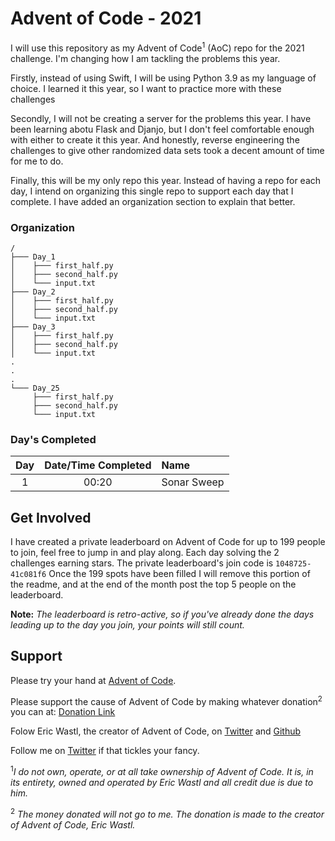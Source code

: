 # Advent of Code - 2021

I will use this repository as my Advent of Code<sup>1</sup> (AoC) repo for the 2021 challenge. I'm changing how I am tackling the problems this year.

Firstly, instead of using Swift, I will be using Python 3.9 as my language of choice. I learned it this year, so I want to practice more with these challenges

Secondly, I will not be creating a server for the problems this year. I have been learning abotu Flask and Djanjo, but I don't feel comfortable enough with either to create it this year. And honestly, reverse engineering the challenges to give other randomized data sets took a decent amount of time for me to do.

Finally, this will be my only repo this year. Instead of having a repo for each day, I intend on organizing this single repo to support each day that I complete. I have added an organization section to explain that better.

### Organization
```
/
├─── Day_1
│    ├─── first_half.py
│    ├─── second_half.py
│    └─── input.txt
├─── Day_2
│    ├─── first_half.py
│    ├─── second_half.py
│    └─── input.txt
├─── Day_3
│    ├─── first_half.py
│    ├─── second_half.py
│    └─── input.txt
.
.
.
└─── Day_25
     ├─── first_half.py
     ├─── second_half.py
     └─── input.txt
```
### Day's Completed

| Day  | Date/Time Completed | Name                  |
| :-:  | :-----------------: | :-------------------- |
| 1    | 00:20               | Sonar Sweep           |

## Get Involved

I have created a private leaderboard on Advent of Code for up to 199 people to join, feel free to jump in and play along. Each day solving the 2 challenges earning stars. The private leaderboard's join code is `1048725-41c081f6` Once the 199 spots have been filled I will remove this portion of the readme, and at the end of the month post the top 5 people on the leaderboard.

**Note:** _The leaderboard is retro-active, so if you've already done the days leading up to the day you join, your points will still count._

## Support

Please try your hand at [Advent of Code](https://adventofcode.com).

Please support the cause of Advent of Code by making whatever donation<sup>2</sup> you can at: [Donation Link](https://adventofcode.com/2020/support)

Folow Eric Wastl, the creator of Advent of Code, on [Twitter](https://twitter.com/ericwastl) and [Github](https://github.com/topaz)

Follow me on [Twitter](https://twitter.com/BAChapin) if that tickles your fancy.

<sup>1</sup>_I do not own, operate, or at all take ownership of Advent of Code. It is, in its entirety, owned and operated by Eric Wastl and all credit due is due to him._

<sup>2</sup> _The money donated will not go to me. The donation is made to the creator of Advent of Code, Eric Wastl._